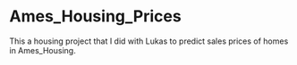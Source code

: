 # Ames_Housing_Prices
This a housing project that I did with Lukas to predict sales prices of homes in Ames_Housing.

